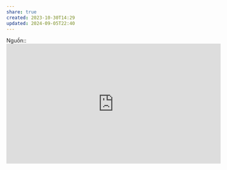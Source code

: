 ```yaml
---
share: true
created: 2023-10-30T14:29
updated: 2024-09-05T22:40
---
```

Nguồn:: <iframe width="560" height="315" src="https://www.youtube.com/embed/RH0o-QjnwDg?si=OuKNNsHDACUtB5dZ&amp;start=229" title="YouTube video player" frameborder="0" allow="accelerometer; autoplay; clipboard-write; encrypted-media; gyroscope; picture-in-picture; web-share" referrerpolicy="strict-origin-when-cross-origin" allowfullscreen></iframe>